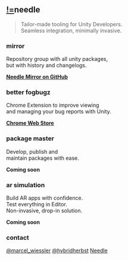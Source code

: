 ## <span class="logo"><a href="https://needle.tools">!=</a></span>needle
> Tailor-made tooling for Unity Developers.  
> Seamless integration, minimally invasive.

### mirror
Repository group with all unity packages,  
but with history and changelogs.  

<b>[Needle Mirror on GitHub](https://needle-mirror.github.io)</b>

### better fogbugz
Chrome Extension to improve viewing  
and managing your bug reports with Unity.  

<b>[Chrome Web Store](https://chrome.google.com/webstore/detail/better-unity-fogbugz/mhhihgagfmlmgdjijippdlabhnmifacj?hl=de)</b>

### package master
Develop, publish and  
maintain packages with ease.  

<b>Coming soon</b>

### ar simulation
Build AR apps with confidence.  
Test everything in Editor.  
Non-invasive, drop-in solution.  

<b>Coming soon</b>

### contact

[@marcel_wiessler](https://twitter.com/marcel_wiessler)
[@hybridherbst](https://twitter.com/hybdridherbst)
[Needle](https://needle.tools)